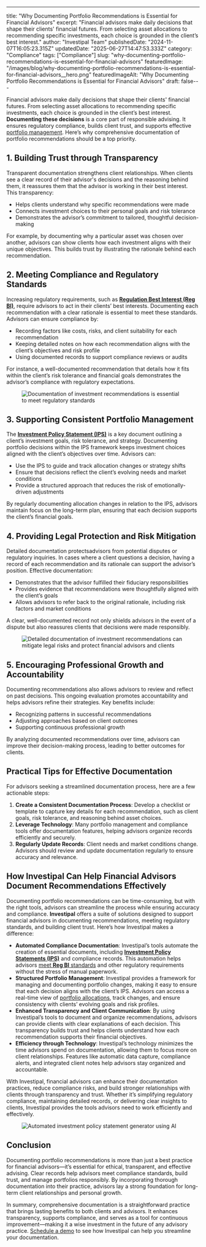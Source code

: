 ---
title: "Why Documenting Portfolio Recommendations is Essential for Financial Advisors"
excerpt: "Financial advisors make daily decisions that shape their clients' financial futures. From selecting asset allocations to recommending specific investments, each choice is grounded in the client’s best interest."
author: "Investipal Team"
publishedDate: "2024-11-07T16:05:23.315Z"
updatedDate: "2025-06-27T14:47:53.333Z"
category: "Compliance"
tags: ["Compliance"]
slug: "why-documenting-portfolio-recommendations-is-essential-for-financial-advisors"
featuredImage: "/images/blog/why-documenting-portfolio-recommendations-is-essential-for-financial-advisors__hero.png"
featuredImageAlt: "Why Documenting Portfolio Recommendations is Essential for Financial Advisors"
draft: false---
<p id="">Financial advisors make daily decisions that shape their clients' financial futures. From selecting asset allocations to recommending specific investments, each choice is grounded in the client’s best interest. <strong id="">Documenting these decisions</strong> is a core part of responsible advising. It ensures regulatory compliance, builds client trust, and supports effective <a href="/blog/category/portfolio-management">portfolio management</a>. Here’s why comprehensive documentation of portfolio recommendations should be a top priority.</p><h2 id=""><strong id="">1. Building Trust through Transparency</strong></h2><p id="">Transparent documentation strengthens client relationships. When clients see a clear record of their advisor's decisions and the reasoning behind them, it reassures them that the advisor is working in their best interest. This transparency:</p><ul id=""><li id="">Helps clients understand why specific recommendations were made</li><li id="">Connects investment choices to their personal goals and risk tolerance</li><li id="">Demonstrates the advisor’s commitment to tailored, thoughtful decision-making</li></ul><p id="">For example, by documenting why a particular asset was chosen over another, advisors can show clients how each investment aligns with their unique objectives. This builds trust by illustrating the rationale behind each recommendation.</p><h2 id=""><strong id="">2. Meeting Compliance and Regulatory Standards</strong></h2><p id="">Increasing regulatory requirements, such as <a rel="noopener noreferrer" target="_blank" href="https://www.finra.org/article/regulation-best-interest-%28reg-bi%29-overview#:~:text=The%20SEC"s%20Regulation%20Best%20Interest,investment%20strategy%20involving%20securities%2C%20including" id=""><strong id="">Regulation Best Interest (Reg BI)</strong></a>, require advisors to act in their clients’ best interests. Documenting each recommendation with a clear rationale is essential to meet these standards. Advisors can ensure compliance by:</p><ul id=""><li id="">Recording factors like costs, risks, and client suitability for each recommendation</li><li id="">Keeping detailed notes on how each recommendation aligns with the client’s objectives and risk profile</li><li id="">Using documented records to support compliance reviews or audits</li></ul><p id="">For instance, a well-documented recommendation that details how it fits within the client’s risk tolerance and financial goals demonstrates the advisor’s compliance with regulatory expectations.</p><figure id="" class="w-richtext-figure-type-image w-richtext-align-fullwidth" style="max-width:2240px" data-rt-type="image" data-rt-align="fullwidth" data-rt-max-width="2240px"><div id=""><img src="/images/blog/why-documenting-portfolio-recommendation__672ce5427151d63a4870de9d_672ce24132a87785be3e11ac_.png" loading="lazy" alt="Documentation of investment recommendations is essential to meet regulatory standards" width="auto" height="auto" id=""></div></figure><h2 id=""><strong id="">3. Supporting Consistent Portfolio Management</strong></h2><p id="">The <a rel="noopener noreferrer" target="_blank" href="https://www.morganstanley.com/articles/investment-policy-statement" id=""><strong id="">Investment Policy Statement (IPS)</strong></a> is a key document outlining a client’s investment goals, risk tolerance, and strategy. Documenting portfolio decisions within the IPS framework keeps investment choices aligned with the client’s objectives over time. Advisors can:</p><ul id=""><li id="">Use the IPS to guide and track allocation changes or strategy shifts</li><li id="">Ensure that decisions reflect the client’s evolving needs and market conditions</li><li id="">Provide a structured approach that reduces the risk of emotionally-driven adjustments</li></ul><p id="">By regularly documenting allocation changes in relation to the IPS, advisors maintain focus on the long-term plan, ensuring that each decision supports the client’s financial goals.</p><h2 id=""><strong id="">4. Providing Legal Protection and Risk Mitigation</strong></h2><p id="">Detailed documentation protectsadvisors from potential disputes or regulatory inquiries. In cases where a client questions a decision, having a record of each recommendation and its rationale can support the advisor’s position. Effective documentation:</p><ul id=""><li id="">Demonstrates that the advisor fulfilled their fiduciary responsibilities</li><li id="">Provides evidence that recommendations were thoughtfully aligned with the client’s goals</li><li id="">Allows advisors to refer back to the original rationale, including risk factors and market conditions</li></ul><p id="">A clear, well-documented record not only shields advisors in the event of a dispute but also reassures clients that decisions were made responsibly.</p><figure id="" class="w-richtext-figure-type-image w-richtext-align-fullwidth" style="max-width:2240px" data-rt-type="image" data-rt-align="fullwidth" data-rt-max-width="2240px"><div id=""><img src="/images/blog/why-documenting-portfolio-recommendation__672ce5427151d63a4870de47_672ce2713f14b2a47695c048_.png" loading="lazy" alt="Detailed documentation of investment recommendations can mitigate legal risks and protect financial advisors and clients" width="auto" height="auto" id=""></div></figure><h2 id=""><strong id="">5. Encouraging Professional Growth and Accountability</strong></h2><p id="">Documenting recommendations also allows advisors to review and reflect on past decisions. This ongoing evaluation promotes accountability and helps advisors refine their strategies. Key benefits include:</p><ul id=""><li id="">Recognizing patterns in successful recommendations</li><li id="">Adjusting approaches based on client outcomes</li><li id="">Supporting continuous professional growth</li></ul><p id="">By analyzing documented recommendations over time, advisors can improve their decision-making process, leading to better outcomes for clients.</p><h2 id=""><strong id="">Practical Tips for Effective Documentation</strong></h2><p id="">For advisors seeking a streamlined documentation process, here are a few actionable steps:</p><ol id=""><li id=""><strong id="">Create a Consistent Documentation Process</strong>: Develop a checklist or template to capture key details for each recommendation, such as client goals, risk tolerance, and reasoning behind asset choices.</li><li id=""><strong id="">Leverage Technology</strong>: Many portfolio management and compliance tools offer documentation features, helping advisors organize records efficiently and securely.</li><li id=""><strong id="">Regularly Update Records</strong>: Client needs and market conditions change. Advisors should review and update documentation regularly to ensure accuracy and relevance.</li></ol><h2 id=""><strong id="">How Investipal Can Help Financial Advisors Document Recommendations Effectively</strong></h2><p id="">Documenting portfolio recommendations can be time-consuming, but with the right tools, advisors can streamline the process while ensuring accuracy and compliance. <strong id="">Investipal</strong> offers a suite of solutions designed to support financial advisors in documenting recommendations, meeting regulatory standards, and building client trust. Here’s how Investipal makes a difference:</p><ul id=""><li id=""><strong id="">Automated Compliance Documentation</strong>: Investipal’s tools automate the creation of essential documents, including <a href="/blog/how-to-create-an-investment-policy-statement-ips-in-minutes" id=""><strong id="">Investment Policy Statements (IPS)</strong></a> and compliance records. This automation helps advisors <a href="/blog/how-investipals-ai-simplifies-reg-bi-compliance-for-financial-advisors-and-broker-dealers" id="">meet <strong id="">Reg BI</strong> standards</a> and other regulatory requirements without the stress of manual paperwork.</li><li id=""><strong id="">Structured Portfolio Management</strong>: Investipal provides a framework for managing and documenting portfolio changes, making it easy to ensure that each decision aligns with the client’s IPS. Advisors can access a real-time view of <a href="/features/risk-management" id="">portfolio allocations</a>, track changes, and ensure consistency with clients’ evolving goals and risk profiles.</li><li id=""><strong id="">Enhanced Transparency and Client Communication</strong>: By using Investipal’s tools to document and organize recommendations, advisors can provide clients with clear explanations of each decision. This transparency builds trust and helps clients understand how each recommendation supports their financial objectives.</li><li id=""><strong id="">Efficiency through Technology</strong>: Investipal’s technology minimizes the time advisors spend on documentation, allowing them to focus more on client relationships. Features like automatic data capture, compliance alerts, and integrated client notes help advisors stay organized and accountable.</li></ul><p id="">With Investipal, financial advisors can enhance their documentation practices, reduce compliance risks, and build stronger relationships with clients through transparency and trust. Whether it’s simplifying regulatory compliance, maintaining detailed records, or delivering clear insights to clients, Investipal provides the tools advisors need to work efficiently and effectively.</p><figure id="" class="w-richtext-figure-type-image w-richtext-align-fullwidth" data-rt-type="image" data-rt-align="fullwidth"><div id=""><img src="/images/blog/why-documenting-portfolio-recommendation__672ce5427151d63a4870de44_672ce2a5f78e70d0912758df_.png" loading="lazy" alt="Automated investment policy statement generator using AI" width="auto" height="auto" id=""></div></figure><h2 id=""><strong id="">Conclusion</strong></h2><p id="">Documenting portfolio recommendations is more than just a best practice for financial advisors—it’s essential for ethical, transparent, and effective advising. Clear records help advisors meet compliance standards, build trust, and manage portfolios responsibly. By incorporating thorough documentation into their practice, advisors lay a strong foundation for long-term client relationships and personal growth.</p><p id="">In summary, comprehensive documentation is a straightforward practice that brings lasting benefits to both clients and advisors. It enhances transparency, supports compliance, and serves as a tool for continuous improvement—making it a wise investment in the future of any advisory practice. <a href="/book-a-demo" id="">Schedule a demo</a> to see how Investipal can help you streamline your documentation.</p>